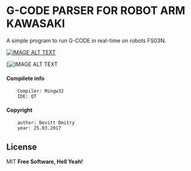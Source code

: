 # G-CODE PARSER FOR ROBOT ARM KAWASAKI

A simple program to run G-CODE in real-time on robots FS03N.


[![IMAGE ALT TEXT](http://img.youtube.com/vi/pcEss6rYMTM/0.jpg)](https://www.youtube.com/watch?v=pcEss6rYMTM "Video Title")

[![IMAGE ALT TEXT](https://image.ibb.co/jqEGCm/program2.png "window")

#### Compilete info
        Compiler: Mingw32
        IDE: QT

#### Copyright   
        author: Devitt Dmitry
        year: 25.03.2017

License
----

MIT
**Free Software, Hell Yeah!**
